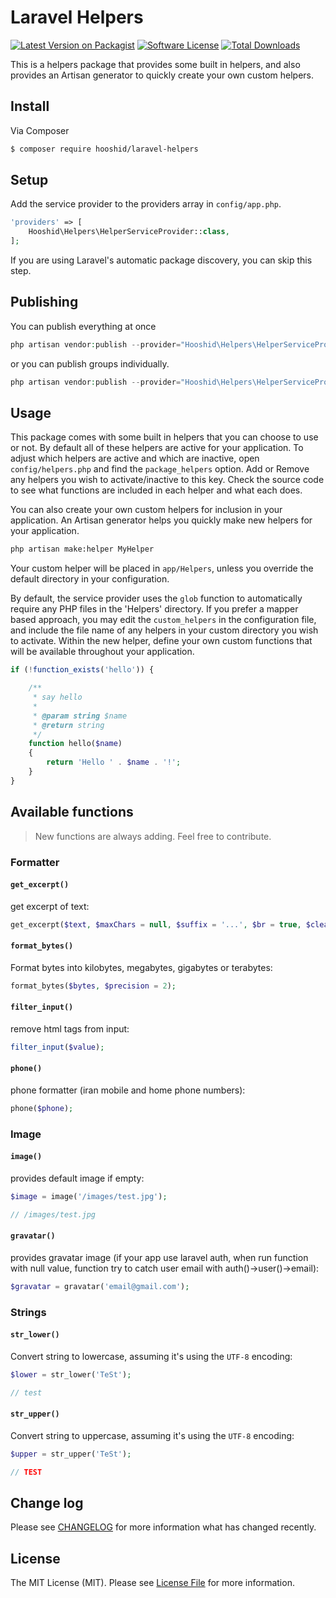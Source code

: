 # Laravel Helpers

[![Latest Version on Packagist][ico-version]][link-packagist]
[![Software License][ico-license]](LICENSE.md)
[![Total Downloads][ico-downloads]][link-downloads]

This is a helpers package that provides some built in helpers, and also provides an Artisan generator to quickly create your own custom helpers.

## Install

Via Composer

``` bash
$ composer require hooshid/laravel-helpers
```

## Setup

Add the service provider to the providers array in `config/app.php`.

``` php
'providers' => [
    Hooshid\Helpers\HelperServiceProvider::class,
];
```

If you are using Laravel's automatic package discovery, you can skip this step.

## Publishing

You can publish everything at once

``` php
php artisan vendor:publish --provider="Hooshid\Helpers\HelperServiceProvider"
```

or you can publish groups individually.

``` php
php artisan vendor:publish --provider="Hooshid\Helpers\HelperServiceProvider" --tag="config"
```

## Usage

This package comes with some built in helpers that you can choose to use or not. By default all of these helpers are active for your application. To adjust which helpers are active and which are inactive, open `config/helpers.php` and find the `package_helpers` option. Add or Remove any helpers you wish to activate/inactive to this key. Check the source code to see what functions are included in each helper and what each does.

You can also create your own custom helpers for inclusion in your application. An Artisan generator helps you quickly make new helpers for your application. 

``` sh
php artisan make:helper MyHelper
```

Your custom helper will be placed in `app/Helpers`, unless you override the default directory in your configuration.

By default, the service provider uses the `glob` function to automatically require any PHP files in the 'Helpers' directory. If you prefer a mapper based approach, you may edit the `custom_helpers` in the configuration file, and include the file name of any helpers in your custom directory you wish to activate. Within the new helper, define your own custom functions that will be available throughout your application.

``` php
if (!function_exists('hello')) {

    /**
     * say hello
     *
     * @param string $name
     * @return string
     */
    function hello($name)
    {
        return 'Hello ' . $name . '!';
    }
}
```

## Available functions

> New functions are always adding. Feel free to contribute.

### Formatter

#### `get_excerpt()`

get excerpt of text:

```php
get_excerpt($text, $maxChars = null, $suffix = '...', $br = true, $clean_html = true);

```

#### `format_bytes()`

Format bytes into kilobytes, megabytes, gigabytes or terabytes:

```php
format_bytes($bytes, $precision = 2);

```


#### `filter_input()`

remove html tags from input:

```php
filter_input($value);

```


#### `phone()`

phone formatter (iran mobile and home phone numbers):

```php
phone($phone);

```

### Image

#### `image()`

provides default image if empty:

```php
$image = image('/images/test.jpg');

// /images/test.jpg

```

#### `gravatar()`

provides gravatar image (if your app use laravel auth, when run function with null value, function try to catch user email with auth()->user()->email):

```php
$gravatar = gravatar('email@gmail.com');

```

### Strings

#### `str_lower()`

Convert string to lowercase, assuming it's using the `UTF-8` encoding:

```php
$lower = str_lower('TeSt');

// test
```

#### `str_upper()`

Convert string to uppercase, assuming it's using the `UTF-8` encoding:

```php
$upper = str_upper('TeSt');

// TEST
```


## Change log

Please see [CHANGELOG](CHANGELOG.md) for more information what has changed recently.

## License

The MIT License (MIT). Please see [License File](LICENSE.md) for more information.

[ico-version]: https://img.shields.io/packagist/v/hooshid/laravel-helpers.svg?style=flat-square
[ico-license]: https://img.shields.io/badge/license-MIT-brightgreen.svg?style=flat-square
[ico-downloads]: https://img.shields.io/packagist/dt/hooshid/laravel-helpers.svg?style=flat-square

[link-packagist]: https://packagist.org/packages/hooshid/laravel-helpers
[link-downloads]: https://packagist.org/packages/hooshid/laravel-helpers
